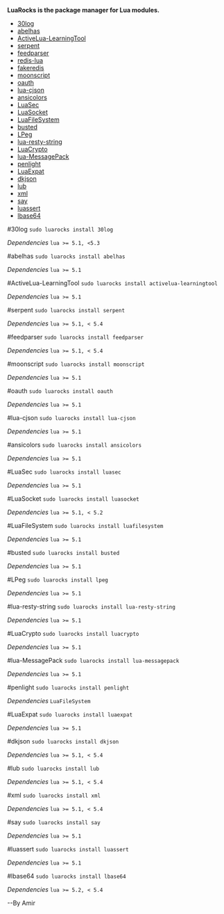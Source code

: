 **LuaRocks is the package manager for Lua modules.**

* [30log](#30log)
* [abelhas](#abelhas)
* [ActiveLua-LearningTool](#ActiveLua-LearningTool)
* [serpent](#serpent)
* [feedparser](#feedparser)
* [redis-lua](#redis-lua)
* [fakeredis](#fakeredis)
* [moonscript](#moonscript)
* [oauth](#oauth)
* [lua-cjson](#lua-cjson)
* [ansicolors](#ansicolors)
* [LuaSec](#LuaSec)
* [LuaSocket](#LuaSocket)
* [LuaFileSystem](#LuaFileSystem)
* [busted](#busted)
* [LPeg](#LPeg)
* [lua-resty-string](#lua-resty-string)
* [LuaCrypto](#LuaCrypto)
* [lua-MessagePack](#lua-MessagePack)
* [penlight](#penlight)
* [LuaExpat](#LuaExpat)
* [dkjson](#dkjson)
* [lub](#lub)
* [xml](#xml)
* [say](#say)
* [luassert](#luassert)
* [lbase64](#lbase64)


#30log
`sudo luarocks install 30log`

*Dependencies*
`lua >= 5.1, <5.3`

#abelhas
`sudo luarocks install abelhas`

*Dependencies*
`lua >= 5.1`

#ActiveLua-LearningTool
`sudo luarocks install activelua-learningtool`

*Dependencies*
`lua >= 5.1`

#serpent
`sudo luarocks install serpent`

*Dependencies*
`lua >= 5.1, < 5.4`

#feedparser
`sudo luarocks install feedparser`

*Dependencies*
`lua >= 5.1, < 5.4`

#moonscript
`sudo luarocks install moonscript`

*Dependencies*
`lua >= 5.1`

#oauth
`sudo luarocks install oauth`

*Dependencies*
`lua >= 5.1`

#lua-cjson
`sudo luarocks install lua-cjson`

*Dependencies*
`lua >= 5.1`

#ansicolors
`sudo luarocks install ansicolors`

*Dependencies*
`lua >= 5.1`

#LuaSec
`sudo luarocks install luasec`

*Dependencies*
`lua >= 5.1`

#LuaSocket
`sudo luarocks install luasocket`

*Dependencies*
`lua >= 5.1, < 5.2`

#LuaFileSystem
`sudo luarocks install luafilesystem`

*Dependencies*
`lua >= 5.1`

#busted
`sudo luarocks install busted`

*Dependencies*
`lua >= 5.1`

#LPeg
`sudo luarocks install lpeg`

*Dependencies*
`lua >= 5.1`

#lua-resty-string
`sudo luarocks install lua-resty-string`

*Dependencies*
`lua >= 5.1`

#LuaCrypto
`sudo luarocks install luacrypto`

*Dependencies*
`lua >= 5.1`

#lua-MessagePack
`sudo luarocks install lua-messagepack`

*Dependencies*
`lua >= 5.1`

#penlight
`sudo luarocks install penlight`

*Dependencies*
`LuaFileSystem`

#LuaExpat
`sudo luarocks install luaexpat`

*Dependencies*
`lua >= 5.1`

#dkjson
`sudo luarocks install dkjson`

*Dependencies*
`lua >= 5.1, < 5.4`

#lub
`sudo luarocks install lub`

*Dependencies*
`lua >= 5.1, < 5.4`

#xml
`sudo luarocks install xml`

*Dependencies*
`lua >= 5.1, < 5.4`

#say
`sudo luarocks install say`

*Dependencies*
`lua >= 5.1`

#luassert
`sudo luarocks install luassert`

*Dependencies*
`lua >= 5.1`

#lbase64
`sudo luarocks install lbase64`

*Dependencies*
`lua >= 5.2, < 5.4`



--By Amir
